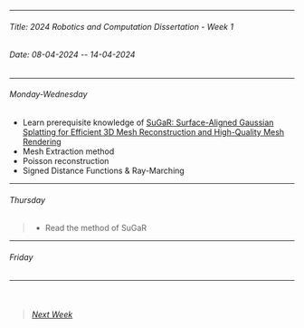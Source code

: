 
----------
###### Title: 2024 Robotics and Computation Dissertation - Week 1
###### Date: 08-04-2024 -- 14-04-2024
----------
###### Monday-Wednesday
- Learn prerequisite knowledge of [SuGaR: Surface-Aligned Gaussian Splatting for
Efficient 3D Mesh Reconstruction and High-Quality Mesh Rendering](https://arxiv.org/abs/2311.12775)
- Mesh Extraction method
- Poisson reconstruction
- Signed Distance Functions & Ray-Marching
&nbsp;
----------
###### Thursday
> - Read the method of SuGaR
----------
###### Friday
----------
&nbsp;
> ###### [Next Week](Week4.md)
